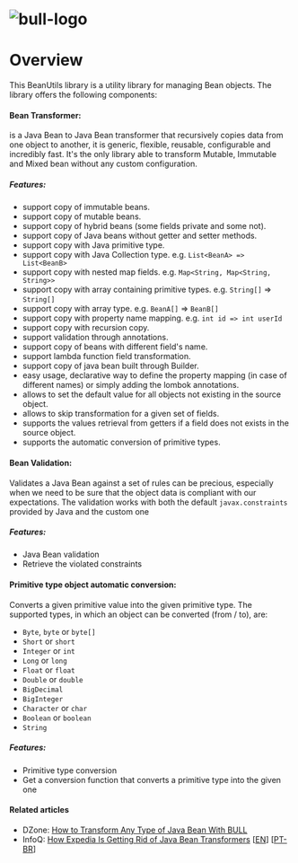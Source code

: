 <head>
    <title>About</title>
</head>

# ![bull-logo](images/BullBranding_03.png)

# Overview

This BeanUtils library is a utility library for managing Bean objects. The library offers the following components:

#### Bean Transformer: 

is a Java Bean to Java Bean transformer that recursively copies data from one object to another, it is generic, flexible, reusable, configurable and incredibly fast.
It's the only library able to transform Mutable, Immutable and Mixed bean without any custom configuration.

##### Features:
* support copy of immutable beans.
* support copy of mutable beans.
* support copy of hybrid beans (some fields private and some not).
* support copy of Java beans without getter and setter methods.
* support copy with Java primitive type.
* support copy with Java Collection type. e.g. `List<BeanA> => List<BeanB>`
* support copy with nested map fields. e.g. `Map<String, Map<String, String>>`
* support copy with array containing primitive types. e.g. `String[]` => `String[]`
* support copy with array type. e.g. `BeanA[]` => `BeanB[]`
* support copy with property name mapping. e.g. `int id => int userId`
* support copy with recursion copy.
* support validation through annotations.
* support copy of beans with different field's name.
* support lambda function field transformation.
* support copy of java bean built through Builder.
* easy usage, declarative way to define the property mapping (in case of different names) or simply adding the lombok annotations.
* allows to set the default value for all objects not existing in the source object.
* allows to skip transformation for a given set of fields.
* supports the values retrieval from getters if a field does not exists in the source object.
* supports the automatic conversion of primitive types.

#### Bean Validation: 

Validates a Java Bean against a set of rules can be precious, especially when we need to be sure that the object data is compliant with our expectations.
The validation works with both the default `javax.constraints` provided by Java and the custom one

##### Features:
* Java Bean validation
* Retrieve the violated constraints

#### Primitive type object automatic conversion: 

Converts a given primitive value into the given primitive type.
The supported types, in which an object can be converted (from / to), are: 

* `Byte`, `byte` or `byte[]`
* `Short` or `short`
* `Integer` or `int`
* `Long` or `long`
* `Float` or `float`
* `Double` or `double`
* `BigDecimal`
* `BigInteger`
* `Character` or `char`
* `Boolean` or `boolean`
* `String`

##### Features:
* Primitive type conversion
* Get a conversion function that converts a primitive type into the given one 
    
#### Related articles

* DZone: [How to Transform Any Type of Java Bean With BULL](https://dzone.com/articles/how-to-transform-any-type-of-java-bean-with-one-li)
* InfoQ: [How Expedia Is Getting Rid of Java Bean Transformers](https://www.infoq.com/articles/expedia-rid-of-bean-transformers/) [[EN](https://www.infoq.com/articles/expedia-rid-of-bean-transformers/)] [[PT-BR](https://www.infoq.com/br/articles/expedia-rid-of-bean-transformers/)]

